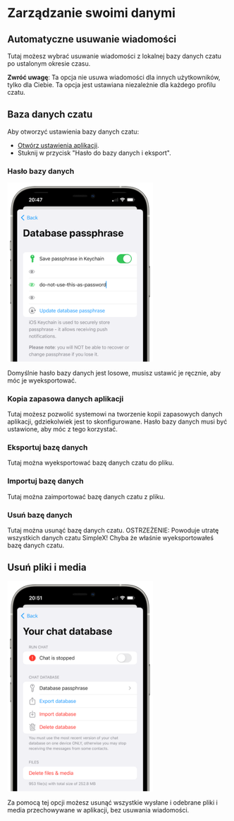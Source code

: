 # Zarządzanie swoimi danymi

## Automatyczne usuwanie wiadomości

Tutaj możesz wybrać usuwanie wiadomości z lokalnej bazy danych czatu po ustalonym okresie czasu.

**Zwróć uwagę**: Ta opcja nie usuwa wiadomości dla innych użytkowników, tylko dla Ciebie. Ta opcja jest ustawiana niezależnie dla każdego profilu czatu.

## Baza danych czatu

Aby otworzyć ustawienia bazy danych czatu:

- [Otwórz ustawienia aplikacji](https://github.com/simplex-chat/simplex-chat/blob/stable/docs/lang/pl/docs/guide/app-settings.md#opening-the-app-settings).
- Stuknij w przycisk "Hasło do bazy danych i eksport".

### Hasło bazy danych

<img src="https://github.com/simplex-chat/simplex-chat/blob/stable/blog/images/20220928-passphrase.png" width="330">

Domyślnie hasło bazy danych jest losowe, musisz ustawić je ręcznie, aby móc je wyeksportować.

### Kopia zapasowa danych aplikacji

Tutaj możesz pozwolić systemowi na tworzenie kopii zapasowych danych aplikacji, gdziekolwiek jest to skonfigurowane. Hasło bazy danych musi być ustawione, aby móc z tego korzystać.

### Eksportuj bazę danych

Tutaj można wyeksportować bazę danych czatu do pliku.

### Importuj bazę danych

Tutaj można zaimportować bazę danych czatu z pliku.

### Usuń bazę danych

Tutaj można usunąć bazę danych czatu. OSTRZEŻENIE: Powoduje utratę wszystkich danych czatu SimpleX! Chyba że właśnie wyeksportowałeś bazę danych czatu.

## Usuń pliki i media

<img src="https://github.com/simplex-chat/simplex-chat/blob/stable/blog/images/20220928-files-media.png" width="330">

Za pomocą tej opcji możesz usunąć wszystkie wysłane i odebrane pliki i media przechowywane w aplikacji, bez usuwania wiadomości.
